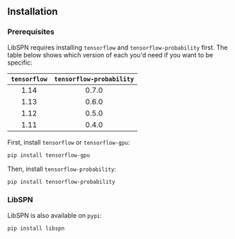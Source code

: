 ## Installation

### Prerequisites
LibSPN requires installing `tensorflow` and `tensorflow-probability` first. The table below shows
which version of each you'd need if you want to be specific:

| `tensorflow`  | `tensorflow-probability` |
|:-------------:|:------------------------:|
|      1.14     |           0.7.0          |
|      1.13     |           0.6.0          |
|      1.12     |           0.5.0          |
|      1.11     |           0.4.0          |

First, install `tensorflow` or `tensorflow-gpu`:
```bash
pip install tensorflow-gpu
```
Then, install `tensorflow-probability`:
```bash
pip install tensorflow-probability
```

### LibSPN
LibSPN is also available on `pypi`:
```bash
pip install libspn
```